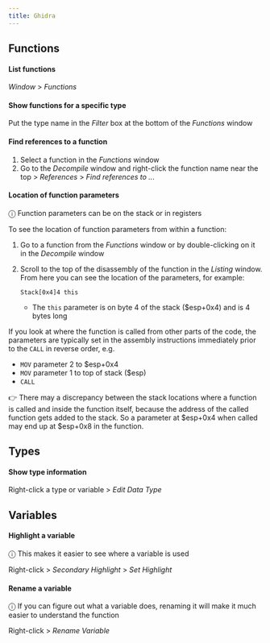 ```yaml
---
title: Ghidra
---
```


## Functions

#### List functions

_Window_ > _Functions_

#### Show functions for a specific type

Put the type name in the _Filter_ box at the bottom of the _Functions_ window

#### Find references to a function

1. Select a function in the _Functions_ window
1. Go to the _Decompile_ window and right-click the function name near the top > _References_ > _Find references to ..._

#### Location of function parameters

ⓘ Function parameters can be on the stack or in registers

To see the location of function parameters from within a function:

1. Go to a function from the _Functions_ window or by double-clicking on it in the _Decompile_ window
1. Scroll to the top of the disassembly of the function in the _Listing_ window. From here you can see the location of the parameters, for example:

   ```
   Stack[0x4]4 this
   ```

   - The `this` parameter is on byte 4 of the stack ($esp+0x4) and is 4 bytes long

If you look at where the function is called from other parts of the code, the parameters are typically set in the assembly instructions immediately prior to the `CALL` in reverse order, e.g.

- `MOV` parameter 2 to $esp+0x4
- `MOV` parameter 1 to top of stack ($esp)
- `CALL`

👉 There may a discrepancy between the stack locations where a function is called and inside the function itself, because the address of the called function gets added to the stack. So a parameter at $esp+0x4 when called may end up at $esp+0x8 in the function.

## Types

#### Show type information

Right-click a type or variable > _Edit Data Type_

## Variables

#### Highlight a variable

ⓘ This makes it easier to see where a variable is used

Right-click > _Secondary Highlight_ > _Set Highlight_

#### Rename a variable

ⓘ If you can figure out what a variable does, renaming it will make it much easier to understand the function

Right-click > _Rename Variable_
